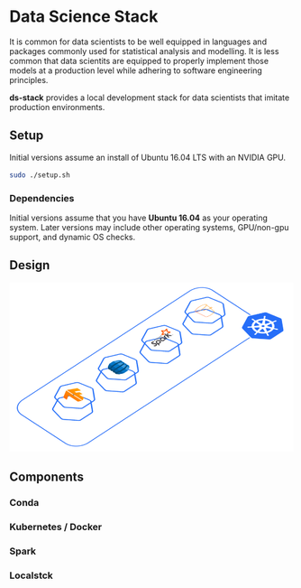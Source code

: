 # Data Science Stack
It is common for data scientists to be well equipped in languages and packages commonly used for statistical analysis and modelling. It is less common that data scientits are equipped to properly implement those models at a production level while adhering to software engineering principles.

**ds-stack** provides a local development stack for data scientists that imitate production environments.

## Setup
Initial versions assume an install of Ubuntu 16.04 LTS with an NVIDIA GPU.

```sh
sudo ./setup.sh
```

### Dependencies
Initial versions assume that you have **Ubuntu 16.04** as your operating system. Later versions may include other operating systems, GPU/non-gpu support, and dynamic OS checks.

## Design
<p align="center">
    <img src='docs/design.png' height=300>
</p>

## Components
### Conda
### Kubernetes / Docker
### Spark
### Localstck

